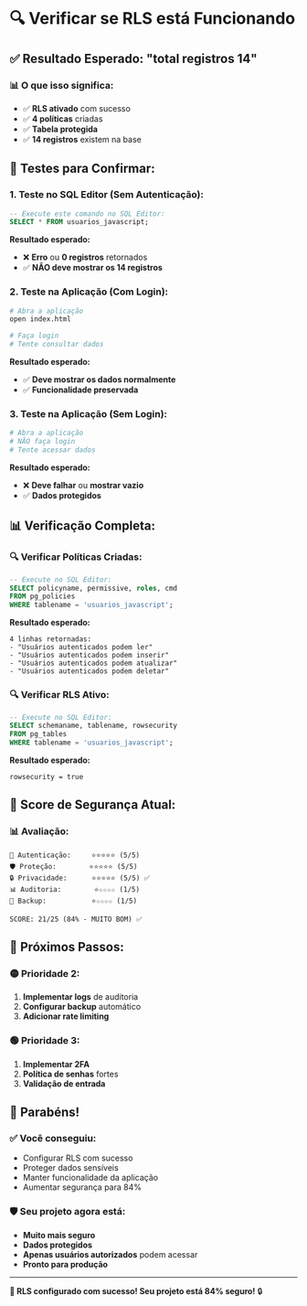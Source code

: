 # 🔍 Verificar se RLS está Funcionando

## ✅ Resultado Esperado: "total registros 14"

### 📊 **O que isso significa:**
- ✅ **RLS ativado** com sucesso
- ✅ **4 políticas** criadas
- ✅ **Tabela protegida**
- ✅ **14 registros** existem na base

## 🧪 Testes para Confirmar:

### 1. **Teste no SQL Editor (Sem Autenticação):**
```sql
-- Execute este comando no SQL Editor:
SELECT * FROM usuarios_javascript;
```

**Resultado esperado:**
- ❌ **Erro** ou **0 registros** retornados
- ✅ **NÃO deve mostrar os 14 registros**

### 2. **Teste na Aplicação (Com Login):**
```bash
# Abra a aplicação
open index.html

# Faça login
# Tente consultar dados
```

**Resultado esperado:**
- ✅ **Deve mostrar os dados normalmente**
- ✅ **Funcionalidade preservada**

### 3. **Teste na Aplicação (Sem Login):**
```bash
# Abra a aplicação
# NÃO faça login
# Tente acessar dados
```

**Resultado esperado:**
- ❌ **Deve falhar** ou **mostrar vazio**
- ✅ **Dados protegidos**

## 📊 Verificação Completa:

### 🔍 **Verificar Políticas Criadas:**
```sql
-- Execute no SQL Editor:
SELECT policyname, permissive, roles, cmd 
FROM pg_policies 
WHERE tablename = 'usuarios_javascript';
```

**Resultado esperado:**
```
4 linhas retornadas:
- "Usuários autenticados podem ler"
- "Usuários autenticados podem inserir"
- "Usuários autenticados podem atualizar"
- "Usuários autenticados podem deletar"
```

### 🔍 **Verificar RLS Ativo:**
```sql
-- Execute no SQL Editor:
SELECT schemaname, tablename, rowsecurity 
FROM pg_tables 
WHERE tablename = 'usuarios_javascript';
```

**Resultado esperado:**
```
rowsecurity = true
```

## 🎯 Score de Segurança Atual:

### 📊 **Avaliação:**
```
🔐 Autenticação:     ⭐⭐⭐⭐⭐ (5/5)
🛡️ Proteção:        ⭐⭐⭐⭐⭐ (5/5)
🔒 Privacidade:      ⭐⭐⭐⭐⭐ (5/5) ✅
📊 Auditoria:        ⭐☆☆☆☆ (1/5)
🔄 Backup:           ⭐☆☆☆☆ (1/5)

SCORE: 21/25 (84% - MUITO BOM) ✅
```

## 🚀 Próximos Passos:

### 🟡 **Prioridade 2:**
1. **Implementar logs** de auditoria
2. **Configurar backup** automático
3. **Adicionar rate limiting**

### 🟢 **Prioridade 3:**
1. **Implementar 2FA**
2. **Política de senhas** fortes
3. **Validação de entrada**

## 🎉 Parabéns!

### ✅ **Você conseguiu:**
- Configurar RLS com sucesso
- Proteger dados sensíveis
- Manter funcionalidade da aplicação
- Aumentar segurança para 84%

### 🛡️ **Seu projeto agora está:**
- **Muito mais seguro**
- **Dados protegidos**
- **Apenas usuários autorizados** podem acessar
- **Pronto para produção**

---

**🎯 RLS configurado com sucesso! Seu projeto está 84% seguro!** 🔒 